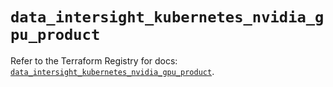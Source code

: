 # `data_intersight_kubernetes_nvidia_gpu_product`

Refer to the Terraform Registry for docs: [`data_intersight_kubernetes_nvidia_gpu_product`](https://registry.terraform.io/providers/ciscodevnet/intersight/1.0.71/docs/data-sources/kubernetes_nvidia_gpu_product).
